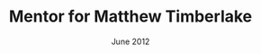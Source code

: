 ---
title: "Mentor for Matthew Timberlake"
collection: mentoring
type: "University of Alabama at Birmingham’s Summer Program in Neuroscience (SPIN) undergraduate student"
permalink: /mentoring/matthewtimberlake
date: June 2012
date2: August 2012
current: Postdoctoral scholar at University of California, Davis
---